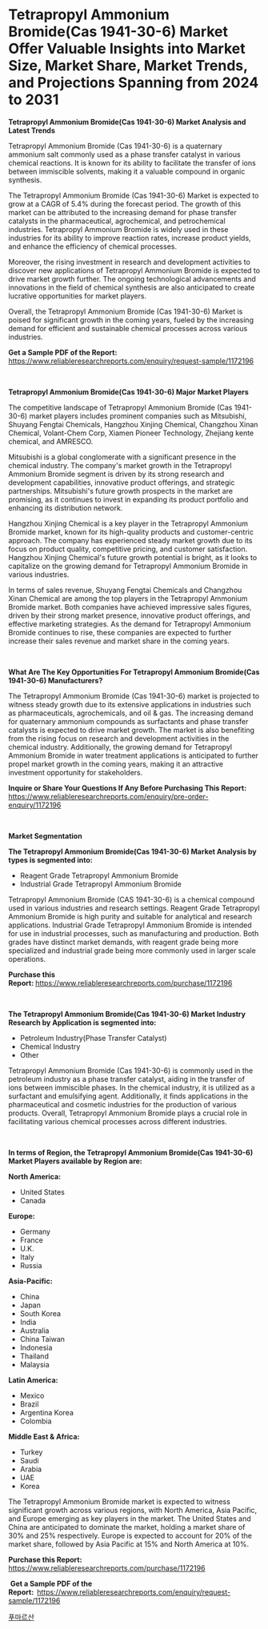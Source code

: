 <p><h1>Tetrapropyl Ammonium Bromide(Cas 1941-30-6) Market Offer Valuable Insights into Market Size, Market Share, Market Trends, and Projections Spanning from 2024 to 2031</h1></p><p><strong>Tetrapropyl Ammonium Bromide(Cas 1941-30-6) Market Analysis and Latest Trends</strong></p>
<p><p>Tetrapropyl Ammonium Bromide (Cas 1941-30-6) is a quaternary ammonium salt commonly used as a phase transfer catalyst in various chemical reactions. It is known for its ability to facilitate the transfer of ions between immiscible solvents, making it a valuable compound in organic synthesis.</p><p>The Tetrapropyl Ammonium Bromide (Cas 1941-30-6) Market is expected to grow at a CAGR of 5.4% during the forecast period. The growth of this market can be attributed to the increasing demand for phase transfer catalysts in the pharmaceutical, agrochemical, and petrochemical industries. Tetrapropyl Ammonium Bromide is widely used in these industries for its ability to improve reaction rates, increase product yields, and enhance the efficiency of chemical processes.</p><p>Moreover, the rising investment in research and development activities to discover new applications of Tetrapropyl Ammonium Bromide is expected to drive market growth further. The ongoing technological advancements and innovations in the field of chemical synthesis are also anticipated to create lucrative opportunities for market players.</p><p>Overall, the Tetrapropyl Ammonium Bromide (Cas 1941-30-6) Market is poised for significant growth in the coming years, fueled by the increasing demand for efficient and sustainable chemical processes across various industries.</p></p>
<p><strong>Get a Sample PDF of the Report:&nbsp;</strong> <a href="https://www.reliableresearchreports.com/enquiry/request-sample/1172196">https://www.reliableresearchreports.com/enquiry/request-sample/1172196</a></p>
<p>&nbsp;</p>
<p><strong>Tetrapropyl Ammonium Bromide(Cas 1941-30-6) Major Market Players</strong></p>
<p><p>The competitive landscape of Tetrapropyl Ammonium Bromide (Cas 1941-30-6) market players includes prominent companies such as Mitsubishi, Shuyang Fengtai Chemicals, Hangzhou Xinjing Chemical, Changzhou Xinan Chemical, Volant-Chem Corp, Xiamen Pioneer Technology, Zhejiang kente chemical, and AMRESCO.</p><p>Mitsubishi is a global conglomerate with a significant presence in the chemical industry. The company's market growth in the Tetrapropyl Ammonium Bromide segment is driven by its strong research and development capabilities, innovative product offerings, and strategic partnerships. Mitsubishi's future growth prospects in the market are promising, as it continues to invest in expanding its product portfolio and enhancing its distribution network.</p><p>Hangzhou Xinjing Chemical is a key player in the Tetrapropyl Ammonium Bromide market, known for its high-quality products and customer-centric approach. The company has experienced steady market growth due to its focus on product quality, competitive pricing, and customer satisfaction. Hangzhou Xinjing Chemical's future growth potential is bright, as it looks to capitalize on the growing demand for Tetrapropyl Ammonium Bromide in various industries.</p><p>In terms of sales revenue, Shuyang Fengtai Chemicals and Changzhou Xinan Chemical are among the top players in the Tetrapropyl Ammonium Bromide market. Both companies have achieved impressive sales figures, driven by their strong market presence, innovative product offerings, and effective marketing strategies. As the demand for Tetrapropyl Ammonium Bromide continues to rise, these companies are expected to further increase their sales revenue and market share in the coming years.</p></p>
<p>&nbsp;</p>
<p><strong>What Are The Key Opportunities For Tetrapropyl Ammonium Bromide(Cas 1941-30-6) Manufacturers?</strong></p>
<p><p>The Tetrapropyl Ammonium Bromide (Cas 1941-30-6) market is projected to witness steady growth due to its extensive applications in industries such as pharmaceuticals, agrochemicals, and oil & gas. The increasing demand for quaternary ammonium compounds as surfactants and phase transfer catalysts is expected to drive market growth. The market is also benefiting from the rising focus on research and development activities in the chemical industry. Additionally, the growing demand for Tetrapropyl Ammonium Bromide in water treatment applications is anticipated to further propel market growth in the coming years, making it an attractive investment opportunity for stakeholders.</p></p>
<p><strong>Inquire or Share Your Questions If Any Before Purchasing This Report:</strong> <a href="https://www.reliableresearchreports.com/enquiry/pre-order-enquiry/1172196">https://www.reliableresearchreports.com/enquiry/pre-order-enquiry/1172196</a></p>
<p>&nbsp;</p>
<p><strong>Market Segmentation</strong></p>
<p><strong>The Tetrapropyl Ammonium Bromide(Cas 1941-30-6) Market Analysis by types is segmented into:</strong></p>
<p><ul><li>Reagent Grade Tetrapropyl Ammonium Bromide</li><li>Industrial Grade Tetrapropyl Ammonium Bromide</li></ul></p>
<p><p>Tetrapropyl Ammonium Bromide (CAS 1941-30-6) is a chemical compound used in various industries and research settings. Reagent Grade Tetrapropyl Ammonium Bromide is high purity and suitable for analytical and research applications. Industrial Grade Tetrapropyl Ammonium Bromide is intended for use in industrial processes, such as manufacturing and production. Both grades have distinct market demands, with reagent grade being more specialized and industrial grade being more commonly used in larger scale operations.</p></p>
<p><strong>Purchase this Report:&nbsp;</strong><a href="https://www.reliableresearchreports.com/purchase/1172196">https://www.reliableresearchreports.com/purchase/1172196</a></p>
<p>&nbsp;</p>
<p><strong>The Tetrapropyl Ammonium Bromide(Cas 1941-30-6) Market Industry Research by Application is segmented into:</strong></p>
<p><ul><li>Petroleum Industry(Phase Transfer Catalyst)</li><li>Chemical Industry</li><li>Other</li></ul></p>
<p><p>Tetrapropyl Ammonium Bromide (Cas 1941-30-6) is commonly used in the petroleum industry as a phase transfer catalyst, aiding in the transfer of ions between immiscible phases. In the chemical industry, it is utilized as a surfactant and emulsifying agent. Additionally, it finds applications in the pharmaceutical and cosmetic industries for the production of various products. Overall, Tetrapropyl Ammonium Bromide plays a crucial role in facilitating various chemical processes across different industries.</p></p>
<p>&nbsp;</p>
<p><strong>In terms of Region, the Tetrapropyl Ammonium Bromide(Cas 1941-30-6) Market Players available by Region are:</strong></p>
<p>
    <p> <strong> North America: </strong>
        <ul>
            <li>United States</li>
            <li>Canada</li>
        </ul>
        </p> 
    <p> <strong> Europe: </strong>
        <ul>
            <li>Germany</li>
            <li>France</li>
            <li>U.K.</li>
            <li>Italy</li>
            <li>Russia</li>
        </ul>
        </p> 
    <p> <strong> Asia-Pacific: </strong>
        <ul>
            <li>China</li>
            <li>Japan</li>
            <li>South Korea</li>
            <li>India</li>
            <li>Australia</li>
            <li>China Taiwan</li>
            <li>Indonesia</li>
            <li>Thailand</li>
            <li>Malaysia</li>
        </ul>
        </p> 
    <p> <strong> Latin America: </strong>
        <ul>
            <li>Mexico</li>
            <li>Brazil</li>
            <li>Argentina Korea</li>
            <li>Colombia</li>
        </ul>
        </p> 
    <p> <strong> Middle East & Africa: </strong>
        <ul>
            <li>Turkey</li>
            <li>Saudi</li>
            <li>Arabia</li>
            <li>UAE</li>
            <li>Korea</li>
        </ul>
    </p>
    </p>
<p><p>The Tetrapropyl Ammonium Bromide market is expected to witness significant growth across various regions, with North America, Asia Pacific, and Europe emerging as key players in the market. The United States and China are anticipated to dominate the market, holding a market share of 30% and 25% respectively. Europe is expected to account for 20% of the market share, followed by Asia Pacific at 15% and North America at 10%.</p></p>
<p><strong>Purchase this Report: </strong><a href="https://www.reliableresearchreports.com/purchase/1172196">https://www.reliableresearchreports.com/purchase/1172196</a></p>
<p>&nbsp;<strong>Get a Sample PDF of the Report:&nbsp;&nbsp;</strong><a href="https://www.reliableresearchreports.com/enquiry/request-sample/1172196">https://www.reliableresearchreports.com/enquiry/request-sample/1172196</a></p>
<p><strong></strong></p>
<p><p><a href="https://github.com/idcefvhkdut6/Market-Research-Report-List-1/blob/main/8151771284.md">푸마르산</a></p></p>